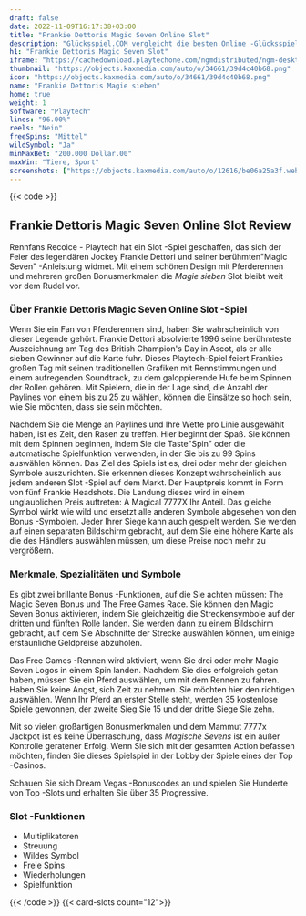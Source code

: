 ```yaml
---
draft: false
date: 2022-11-09T16:17:38+03:00
title: "Frankie Dettoris Magic Seven Online Slot"
description: "Glücksspiel.COM vergleicht die besten Online -Glücksspiel -Sites und -spiele der Kanada.  Unabhängige Produktbewertungen und exklusive Anmeldeangebote. Jetzt spielen!"
h1: "Frankie Dettoris Magic Seven Slot"
iframe: "https://cachedownload.playtechone.com/ngmdistributed/ngm-desktop/21.1/21.1.99.11/fdtjg/index.html?game=fdtjg&crosslaunchurl=https%3A%2F%2Fcachedownload.playtechone.com%2Fcasinoclient.html%3Fpreferedmode%3Doffline%26language%3Den%26game%3D%5Bgame%5D&real=0&logger.level=ERROR&clientPlatform=desktop&language=en"
thumbnail: "https://objects.kaxmedia.com/auto/o/34661/39d4c40b68.png"
icon: "https://objects.kaxmedia.com/auto/o/34661/39d4c40b68.png"
name: "Frankie Dettoris Magie sieben"
home: true
weight: 1
software: "Playtech"
lines: "96.00%"
reels: "Nein"
freeSpins: "Mittel"
wildSymbol: "Ja"
minMaxBet: "200.000 Dollar.00"
maxWin: "Tiere, Sport"
screenshots: ["https://objects.kaxmedia.com/auto/o/12616/be06a25a3f.webp"]
---
```


{{< code >}}<h2>Frankie Dettoris Magic Seven Online Slot Review</h2><p>Rennfans Recoice - Playtech hat ein Slot -Spiel geschaffen, das sich der Feier des legendären Jockey Frankie Dettori und seiner berühmten"Magic Seven" -Anleistung widmet. Mit einem schönen Design mit Pferderennen und mehreren großen Bonusmerkmalen die <em>Magie sieben</em> Slot bleibt weit vor dem Rudel vor.</p><h3>Über Frankie Dettoris Magic Seven Online Slot -Spiel</h3><p>Wenn Sie ein Fan von Pferderennen sind, haben Sie wahrscheinlich von dieser Legende gehört. Frankie Dettori absolvierte 1996 seine berühmteste Auszeichnung am Tag des British Champion's Day in Ascot, als er alle sieben Gewinner auf die Karte fuhr. Dieses Playtech-Spiel feiert Frankies großen Tag mit seinen traditionellen Grafiken mit Rennstimmungen und einem aufregenden Soundtrack, zu dem galoppierende Hufe beim Spinnen der Rollen gehören. Mit Spielern, die in der Lage sind, die Anzahl der Paylines von einem bis zu 25 zu wählen, können die Einsätze so hoch sein, wie Sie möchten, dass sie sein möchten.</p><p>Nachdem Sie die Menge an Paylines und Ihre Wette pro Linie ausgewählt haben, ist es Zeit, den Rasen zu treffen. Hier beginnt der Spaß. Sie können mit dem Spinnen beginnen, indem Sie die Taste"Spin" oder die automatische Spielfunktion verwenden, in der Sie bis zu 99 Spins auswählen können. Das Ziel des Spiels ist es, drei oder mehr der gleichen Symbole auszurichten. Sie erkennen dieses Konzept wahrscheinlich aus jedem anderen Slot -Spiel auf dem Markt. Der Hauptpreis kommt in Form von fünf Frankie Headshots. Die Landung dieses wird in einem unglaublichen Preis auftreten: A Magical 7777X Ihr Anteil. Das gleiche Symbol wirkt wie wild und ersetzt alle anderen Symbole abgesehen von den Bonus -Symbolen. Jeder Ihrer Siege kann auch gespielt werden. Sie werden auf einen separaten Bildschirm gebracht, auf dem Sie eine höhere Karte als die des Händlers auswählen müssen, um diese Preise noch mehr zu vergrößern.</p><h3>Merkmale, Spezialitäten und Symbole</h3><p>Es gibt zwei brillante Bonus -Funktionen, auf die Sie achten müssen: The Magic Seven Bonus und The Free Games Race. Sie können den Magic Seven Bonus aktivieren, indem Sie gleichzeitig die Streckensymbole auf der dritten und fünften Rolle landen. Sie werden dann zu einem Bildschirm gebracht, auf dem Sie Abschnitte der Strecke auswählen können, um einige erstaunliche Geldpreise abzuholen.</p><p>Das Free Games -Rennen wird aktiviert, wenn Sie drei oder mehr Magic Seven Logos in einem Spin landen. Nachdem Sie dies erfolgreich getan haben, müssen Sie ein Pferd auswählen, um mit dem Rennen zu fahren. Haben Sie keine Angst, sich Zeit zu nehmen. Sie möchten hier den richtigen auswählen. Wenn Ihr Pferd an erster Stelle steht, werden 35 kostenlose Spiele gewonnen, der zweite Sieg Sie 15 und der dritte Siege Sie zehn.</p><p>Mit so vielen großartigen Bonusmerkmalen und dem Mammut 7777x Jackpot ist es keine Überraschung, dass <em>Magische Sevens</em> ist ein außer Kontrolle geratener Erfolg. Wenn Sie sich mit der gesamten Action befassen möchten, finden Sie dieses Spielspiel in der Lobby der Spiele eines der Top -Casinos.</p><p>
Schauen Sie sich Dream Vegas -Bonuscodes an und spielen Sie Hunderte von Top -Slots und erhalten Sie über 35 Progressive.</p><h3>
Slot -Funktionen</h3><ul>
<li></span>
Multiplikatoren</li>
<li></span>
Streuung</li>
<li></span>
Wildes Symbol</li>
<li></span>
Freie Spins</li>
<li></span>
Wiederholungen</li>
<li></span>
Spielfunktion</li></ul>{{< /code >}}
{{< card-slots count="12">}}